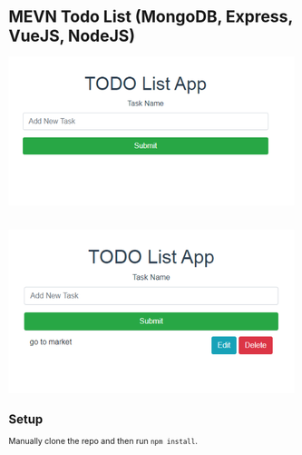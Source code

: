 # MEVN Todo List (MongoDB, Express, VueJS, NodeJS)

![MEVN Todo](../screenshots/vue-todo.PNG)
#
![MEVN Todo](../screenshots/vue-todo2.PNG)


## Setup

Manually clone the repo and then run `npm install`.
